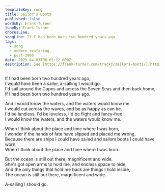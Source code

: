 ```yaml
---
templateKey: song
title: Sailor's Boots
published: false
wordsBy: Frank Turner
tuneBy: Frank Turner
chorusLine: 
songLine: If I had been born two hundred years ago
tags:
  - song
  - modern_seafaring
  - post-2000
date: 2025-04-03T08:05:12.000Z
description: See [https://frank-turner.com/tracks/sailors-boots/](https://frank-turner.com/tracks/sailors-boots/)
---
```


If I had been born two hundred years ago,\
I would have been a sailor, a-sailing I would go.\
I'd sail around the Capes and across the Seven Seas and then back home,\
If I had been born two hundred years ago.

And I would know the waters, and the waters would know me.\
I would cut across the waves, and be as happy as can be.\
I'd be landless, I'd be loveless, I'd be flight and fancy-free.\
I would know the waters, and the waters would know me.

When I think about the place and time where I was born,\
I wonder if the hands of fate have slipped and placed me wrong,\
Because there are ships I could have sailed and sailors boots I could have worn,\
When I think about the place and time where I was born.

But the ocean is still out there, magnificent and wide.\
She's got open arms to hold me, and endless space to hide,\
And the only things that hold me back are things I hold inside,\
The ocean is still out there, magnificent and wide.

A-sailing I should go.
